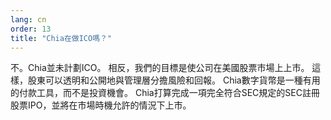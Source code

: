 ```yaml
---
lang: cn
order: 13
title: "Chia在做ICO嗎？"
---
```


不。Chia並未計劃ICO。 相反，我們的目標是使公司在美國股票市場上上市。 這樣，股東可以透明和公開地與管理層分擔風險和回報。 Chia數字貨幣是一種有用的付款工具，而不是投資機會。 Chia打算完成一項完全符合SEC規定的SEC註冊股票IPO，並將在市場時機允許的情況下上市。
